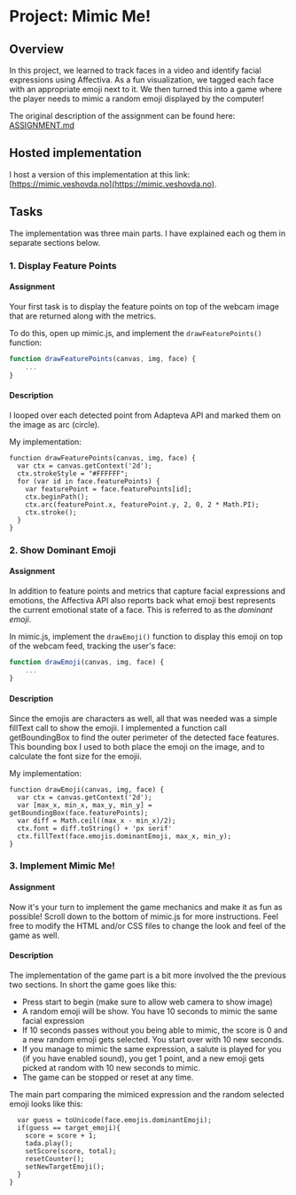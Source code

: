 # Project: Mimic Me!


## Overview

In this project, we learned to track faces in a video and identify facial expressions using Affectiva. As a fun visualization, we tagged each face with an appropriate emoji next to it. We then turned this into a game where the player needs to mimic a random emoji displayed by the computer!

The original description of the assignment can be found here: [ASSIGNMENT.md](ASSIGNMENT.md)

## Hosted implementation
I host a version of this implementation at this link: [https://mimic.veshovda.no](https://mimic.veshovda.no).

## Tasks
The implementation was three main parts. I have explained each og them in separate sections below.

### 1. Display Feature Points
#### Assignment
Your first task is to display the feature points on top of the webcam image that are returned along with the metrics.

To do this, open up mimic.js, and implement the `drawFeaturePoints()` function:

```javascript
function drawFeaturePoints(canvas, img, face) {
    ...
}
```
#### Description
I looped over each detected point from Adapteva API and marked them on the image as arc (circle).

My implementation:
```
function drawFeaturePoints(canvas, img, face) {
  var ctx = canvas.getContext('2d');
  ctx.strokeStyle = "#FFFFFF";
  for (var id in face.featurePoints) {
    var featurePoint = face.featurePoints[id];
    ctx.beginPath();
    ctx.arc(featurePoint.x, featurePoint.y, 2, 0, 2 * Math.PI);
    ctx.stroke();
  }
}
```

### 2. Show Dominant Emoji
#### Assignment
In addition to feature points and metrics that capture facial expressions and emotions, the Affectiva API also reports back what emoji best represents the current emotional state of a face. This is referred to as the _dominant emoji_.

In mimic.js, implement the `drawEmoji()` function to display this emoji on top of the webcam feed, tracking the user's face:

```javascript
function drawEmoji(canvas, img, face) {
    ...
}
```
#### Description
Since the emojis are characters as well, all that was needed was a simple fillText call to show the emojii. I implemented a function call getBoundingBox to find the outer perimeter of the detected face features. This bounding box I used to both place the emoji on the image, and to calculate the font size for the emojii.

My implementation:
```
function drawEmoji(canvas, img, face) {
  var ctx = canvas.getContext('2d');
  var [max_x, min_x, max_y, min_y] = getBoundingBox(face.featurePoints);
  var diff = Math.ceil((max_x - min_x)/2);
  ctx.font = diff.toString() + 'px serif'
  ctx.fillText(face.emojis.dominantEmoji, max_x, min_y);
}
```


### 3. Implement Mimic Me!
#### Assignment
Now it's your turn to implement the game mechanics and make it as fun as possible! Scroll down to the bottom of mimic.js for more instructions. Feel free to modify the HTML and/or CSS files to change the look and feel of the game as well.
#### Description
The implementation of the game part is a bit more involved the the previous two sections. In short the game goes like this:
* Press start to begin (make sure to allow web camera to show image)
* A random emoji will be show. You have 10 seconds to mimic the same facial expression
* If 10 seconds passes without you being able to mimic, the score is 0 and a new random emoji gets selected. You start over with 10 new seconds.
* If you manage to mimic the same expression, a salute is played for you (if you have enabled sound), you get 1 point, and a new emoji gets picked at random with 10 new seconds to mimic.
* The game can be stopped or reset at any time.

The main part comparing the mimiced expression and the random selected emoji looks like this:
```function checkEmojiGame(face){
  var guess = toUnicode(face.emojis.dominantEmoji);
  if(guess == target_emoji){
    score = score + 1;
    tada.play();
    setScore(score, total);
    resetCounter();
    setNewTargetEmoji();
  }
}
```
